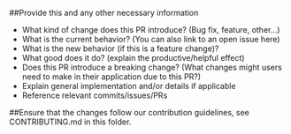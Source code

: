 ##Provide this and any other necessary information

- What kind of change does this PR introduce? (Bug fix, feature, other...)
- What is the current behavior? (You can also link to an open issue here)
- What is the new behavior (if this is a feature change)?
- What good does it do? (explain the productive/helpful effect)
- Does this PR introduce a breaking change? (What changes might users need to make in their application due to this PR?)
- Explain general implementation and/or details if applicable
- Reference relevant commits/issues/PRs

##Ensure that the changes follow our contribution guidelines, see CONTRIBUTING.md in this folder.
